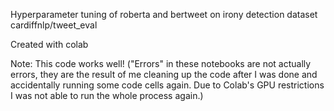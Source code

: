 Hyperparameter tuning of roberta and bertweet on irony detection dataset cardiffnlp/tweet_eval

Created with colab 

Note: This code works well! ("Errors" in these notebooks are not actually errors, they are the result of me cleaning up the code after I was done and accidentally running some code cells again. Due to Colab's GPU restrictions I was not able to run the whole process again.)
